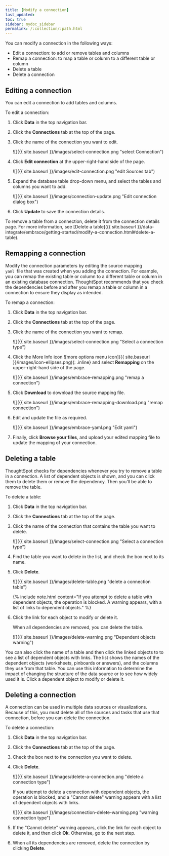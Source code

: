 ```yaml
---
title: [Modify a connection]
last_updated:
toc: true
sidebar: mydoc_sidebar
permalink: /:collection/:path.html
---
```


You can modify a connection in the following ways:
- Edit a connection: to add or remove tables and columns
- Remap a connection: to map a table or column to a different table or column
- Delete a table
- Delete a connection

## Editing a connection

You can edit a connection to add tables and columns.

To edit a connection:

1. Click **Data** in the top navigation bar.

2. Click the **Connections** tab at the top of the page.

3. Click the name of the connection you want to edit.

   ![]({{ site.baseurl }}/images/select-connection.png "select Connection")

4. Click **Edit connection** at the upper-right-hand side of the page.

   ![]({{ site.baseurl }}/images/edit-connection.png "edit Sources tab")

5. Expand the database table drop-down menu, and select the tables and columns you want to add.

   ![]({{ site.baseurl }}/images/connection-update.png "Edit connection dialog box")

6. Click **Update** to save the connection details.

To remove a table from a connection, delete it from the connection details page. For more information, see [Delete a table]({{ site.baseurl }}/data-integrate/embrace/getting-started/modify-a-connection.html#delete-a-table).

## Remapping a connection

Modify the connection parameters by editing the source mapping<code> yaml </code>file that was created when you adding the connection. For example, you can remap the existing table or column to a different table or column in an existing database connection. ThoughtSpot recommends that you check the dependencies before and after you remap a table or column in a connection to ensure they display as intended.

To remap a connection:

1. Click **Data** in the top navigation bar.

2. Click the **Connections** tab at the top of the page.

3. Click the name of the connection you want to remap.

   ![]({{ site.baseurl }}/images/select-connection.png "Select a connection type")

4. Click the More Info icon ![more options menu icon]({{ site.baseurl }}/images/icon-ellipses.png){: .inline} and select **Remapping** on the upper-right-hand side of the page.

    ![]({{ site.baseurl }}/images/embrace-remapping.png "remap a connection")

5. Click **Download** to download the source mapping file.

    ![]({{ site.baseurl }}/images/embrace-remapping-download.png "remap connection")

6. Edit and update the file as required.

    ![]({{ site.baseurl }}/images/embrace-yaml.png "Edit yaml")

7. Finally, click **Browse your files**, and upload your edited mapping file to update the mapping of your connection.

## Deleting a table
ThoughtSpot checks for dependencies whenever you try to remove a table in a connection. A list of dependent objects is shown, and you can click them to delete them or remove the dependency. Then you’ll be able to remove the table.

To delete a table:

1. Click **Data** in the top navigation bar.

2. Click the **Connections** tab at the top of the page.

3. Click the name of the connection that contains the table you want to delete.

   ![]({{ site.baseurl }}/images/select-connection.png "Select a connection type")

4. Find the table you want to delete in the list, and check the box next to its name.

5. Click **Delete**.

    ![]({{ site.baseurl }}/images/delete-table.png "delete a connection table")

    {% include note.html content="If you attempt to delete a table with dependent objects, the operation is blocked. A warning appears, with a list of links to dependent objects." %}

6. Click the link for each object to modify or delete it.

   When all dependencies are removed, you can delete the table.

   ![]({{ site.baseurl }}/images/delete-warning.png "Dependent objects warning")

You can also click the name of a table and then click the linked objects to to see a list of dependent objects with links. The list shows the names of the dependent objects (worksheets, pinboards or answers), and the columns they use from that table. You can use this information to determine the impact of changing the structure of the data source or to see how widely used it is. Click a dependent object to modify or delete it.

## Deleting a connection
A connection can be used in multiple data sources or visualizations. Because of this, you must delete all of the sources and tasks that use that connection, before you can delete the connection.

To delete a connection:

1. Click **Data** in the top navigation bar.

2. Click the **Connections** tab at the top of the page.

3. Check the box next to the connection you want to delete.

4. Click **Delete**.

   ![]({{ site.baseurl }}/images/delete-a-connection.png "delete a connection type")

   If you attempt to delete a connection with dependent objects, the operation is blocked, and a "Cannot delete" warning appears with a list of dependent objects with links.

   ![]({{ site.baseurl }}/images/connection-delete-warning.png "warning connection type")

5. If the "Cannot delete" warning appears, click the link for each object to delete it, and then click **Ok**. Otherwise, go to the next step.

6. When all its dependencies are removed, delete the connection by clicking **Delete**.
